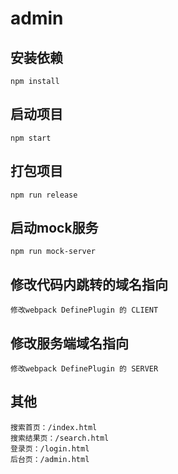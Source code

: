 # admin

## 安装依赖
```
npm install
```

## 启动项目
```
npm start
```

## 打包项目
```
npm run release
```

## 启动mock服务
```
npm run mock-server
```

## 修改代码内跳转的域名指向
```
修改webpack DefinePlugin 的 CLIENT
```

## 修改服务端域名指向
```
修改webpack DefinePlugin 的 SERVER
```

## 其他
```
搜索首页：/index.html
搜索结果页：/search.html
登录页：/login.html
后台页：/admin.html
```
